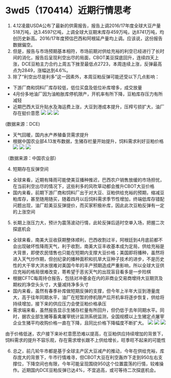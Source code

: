 # 3wd5（170414）近期行情思考
1. 4.12凌晨USDA公布了最新的供需报告，报告上调2016/17年度全球大豆产量518万吨，达3.4597亿吨，上调全球大豆期末库存459万吨，达8741万吨，均创历史新高。2016/17年度预估巴西和阿根延产量均上调。应该说，这份报告数据偏空。
2. 但是，报告与市场预期基本相符，市场前期对供给充裕的利空已经进行了长时间的消化，报告后呈现利空出尽的局面，CBOT美豆探底回升，连续四天上涨，DCE豆粕主力合约上周五下挫至最低点2723，本周连续上涨，反弹最高点为2849，涨幅达到4.6%。
3. 除了“利空出尽是利多”这一因素外，本周豆粕反弹可能还受以下几点影响：
- 下游厂商和饲料厂库存较低，低位买盘及低位补库增多，成交放量
- 4月份多地油厂因为油粕胀库停机限产，开机率有所下降，豆粕库存压力有所减轻
- 近期巴西大豆升贴水及海运费上涨，大豆到港成本提升，压榨亏损扩大，油厂存在挺价意愿
![](http://oo8xbd69m.bkt.clouddn.com/4.7%E5%8D%87%E8%B4%B4%E6%B0%B4.png)
![](http://oo8xbd69m.bkt.clouddn.com/4.12%E5%8D%87%E8%B4%B4%E6%B0%B4.png)
![](http://oo8xbd69m.bkt.clouddn.com/4.13%E5%8D%87%E8%B4%B4%E6%B0%B4.png)

(数据来源：DCE)
- 天气回暖，国内水产养殖备货需求提升
- 根据中国农业部4.13发布数据，生猪存栏量开始提升，饲料需求利好豆粕价格
![](http://oo8xbd69m.bkt.clouddn.com/1%E6%9C%88%E7%94%9F%E7%8C%AA%E5%AD%98%E6%A0%8F%E9%87%8F.png)
![](http://oo8xbd69m.bkt.clouddn.com/2%E6%9C%88%E7%94%9F%E7%8C%AA%E5%AD%98%E6%A0%8F%E9%87%8F.png)
![](http://oo8xbd69m.bkt.clouddn.com/3%E6%9C%88%E7%94%9F%E7%8C%AA%E5%AD%98%E6%A0%8F%E9%87%8F.png)

（数据来源：中国农业部）

4. 短期存在反弹空间 
- 全球来看，近期有降雨可能使美豆播种推迟，巴西农户销售放缓的市场担忧，在当前利空出尽的情况下，这些利多的风吹草动都会推升CBOT大豆价格
- 国内来看，前期下游厂商和饲料厂出于对大豆、豆粕供给充裕的预期，缩减豆粕库存，甚至随用随买，随着四月以后饲料需求季节性增加，终端低库存错配问题出现，油厂趁美豆反弹提价，而买家积极补库，因此此次豆粕反弹有一定的上涨空间

5. 长期上涨压力大，预计为震荡波动行情，此轮反弹后适时空单入场，把握二次探底机会
- 全球来看，南美大豆收获期整体顺利，巴西收割过半，阿根廷到4月底前都不会出现破坏性降雨天气，利于收割，南美大豆丰收基本成为定局，供给充裕是大背景，即使农民惜售也只能在短期内支撑大豆价格；美国即将播种，虽然将进入天气炒作期，但创纪录的播种面积和抗旱大豆种子技术的进步，不是历史性的大干旱大洪水很难对美国今年的丰产预期造成严重影响，所以全球大豆供应充裕的格局很难改变，寄希望于恶劣天气的出现盲目看多是一步险棋
- 根据CFTC每周持仓报告，包括对冲基金在内的非商业交易商增持大豆期货及期权的净空头头寸，大量减持净多头寸
- 国内来看，虽然有春季补库做短期反弹的支撑，但今年上半年大豆到港量庞大，高于往年同期水平，油厂在短暂的停机限产后开机率将逐步恢复，供给将持续增加，接下来的供应压力会使豆粕价格承压
- 需求端来看，虽然报告显示生猪存栏量有所回升，但仍低于去年同期水平。同时，据农业部生猪等畜禽屠宰统计监测系统监测，全国规模以上生猪定点屠宰企业生猪平均收购价格一直在下降，且同比价格下降幅度不断扩大。
![](http://oo8xbd69m.bkt.clouddn.com/%E7%8C%AA%E4%BB%B71.png)
![](http://oo8xbd69m.bkt.clouddn.com/%E7%8C%AA%E4%BB%B72.png)
![](http://oo8xbd69m.bkt.clouddn.com/%E7%8C%AA%E4%BB%B73.png)

由于价格低迷，农户接下来补栏意愿恐难以提高，在豆粕供应持续增加的背景下，饲料需求的提升不容乐观，存在需求增长跟不上供给增长，旺季旺不起来的可能性

6. 总之，前几轮牛市都是基于全球主产区大豆减产的推动，今年在供给充裕，库存庞大的背景下，牛市行情难寻，但CBOT大豆在利空轰炸下走到950左右支撑位，下降空间也有限，今年可能呈现围绕950这个位置震荡的行情，较难操作。近期国内DCE豆粕反弹已达4%，不宜追高，或可等待二次探底机会。
